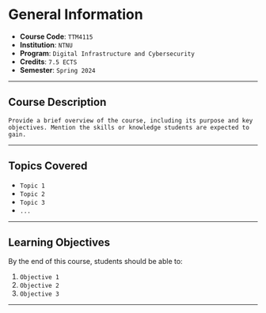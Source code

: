 # General Information
- **Course Code**: `TTM4115`
- **Institution**: `NTNU`
- **Program**: `Digital Infrastructure and Cybersecurity`
- **Credits**: `7.5 ECTS`
- **Semester**: `Spring 2024`

---

## Course Description
`Provide a brief overview of the course, including its purpose and key objectives. Mention the skills or knowledge students are expected to gain.`

---

## Topics Covered
- `Topic 1`
- `Topic 2`
- `Topic 3`
- `...`

---

## Learning Objectives
By the end of this course, students should be able to:
1. `Objective 1`
2. `Objective 2`
3. `Objective 3`

---

